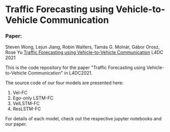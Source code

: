 # Traffic Forecasting using Vehicle-to-Vehicle Communication

### Paper:
Steven Wong, Lejun Jiang, Robin Walters, Tamás G. Molnár, Gábor Orosz, Rose Yu [Traffic Forecasting using Vehicle-to-Vehicle Communication](https://arxiv.org/abs/2104.05528) L4DC 2021



This is the code repository for the paper "Traffic Forecasting using Vehicle-to-Vehicle Communication" in L4DC2021.

The source code of our four models are presented here:

1. Vel-FC
2. Ego-only LSTM-FC
3. VelLSTM-FC
4. ResLSTM-FC

For details of each model, check out the respective jupyter notebooks and our paper.
